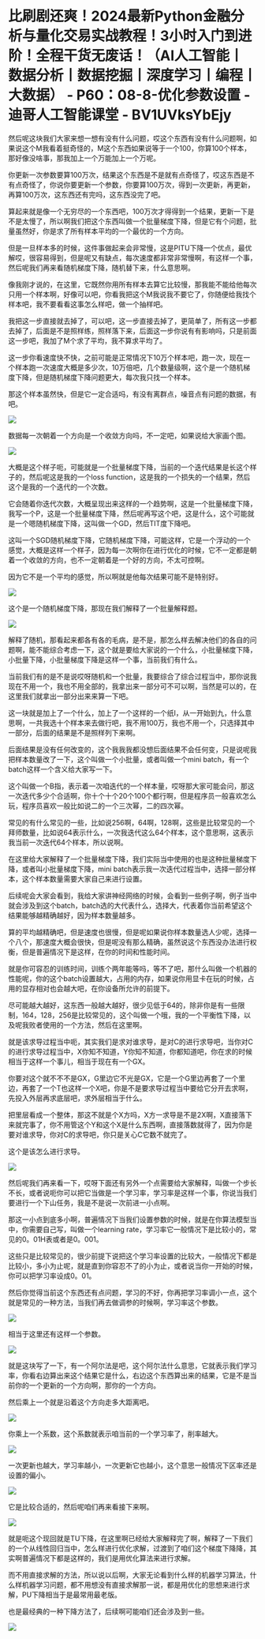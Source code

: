 # 比刷剧还爽！2024最新Python金融分析与量化交易实战教程！3小时入门到进阶！全程干货无废话！（AI人工智能丨数据分析丨数据挖掘丨深度学习丨编程丨大数据） - P60：08-8-优化参数设置 - 迪哥人工智能课堂 - BV1UVksYbEjy

然后呢这块我们大家来想一想有没有什么问题，哎这个东西有没有什么问题啊，如果说这个M我看着挺奇怪的，M这个东西如果说等于一个100，你算100个样本，那好像没啥事，那我加上一个万能加上一个万呢。

你更新一次参数要算100万次，结果这个东西是不是就有点奇怪了，哎这东西是不有点奇怪了，你说你要更新一个参数，你要算100万次，得到一次更新，再更新，再算100万次，这东西还有完吗，这东西没完了吧。

算起来就是像一个无穷尽的一个东西吧，100万次才得得到一个结果，更新一下是不是太慢了，所以啊我们把这个东西叫做一个批量梯度下降，但是它有个问题，批量虽然好，你是求了所有样本平均的一个最优的一个方向。

但是一旦样本多的时候，这件事做起来会非常慢，这是PITU下降一个优点，最优解哎，很容易得到，但是呢又有缺点，每次速度都非常非常慢啊，有这样一个事，然后呢我们再来看随机梯度下降，随机替下来，什么意思啊。

像我刚才说的，在这里，它既然你用所有样本去算它比较慢，那我能不能给他每次只用一个样本啊，好像可以吧，你看我把这个M我说我不要它了，你随便给我找个样本吧，我不要看看这事怎么样吧，做一个抽样吧。

我把这一步直接就去掉了，可以吧，这一步直接去掉了，更简单了，所有这一步都去掉了，后面是不是照样练，照样落下来，后面这一步你说有有影响吗，只是前面这一步吧，我加了M个求了平均，我不算求平均了。

这一步你看速度快不快，之前可能是正常情况下10万个样本吧，跑一次，现在一个样本跑一次速度大概是多少次，10万倍吧，几个数量级啊，这个是一个随机梯度下降，但是随机梯度下降问题更大，每次我只找一个样本。

那这个样本虽然快，但是它一定合适吗，有没有离群点，噪音点有问题的数据，有吧。

![](img/b3f4a1b97e9d5d5d0f2a9d2b439a5f23_1.png)

数据每一次朝着一个方向是一个收敛方向吗，不一定吧，如果说给大家画个图。

![](img/b3f4a1b97e9d5d5d0f2a9d2b439a5f23_3.png)

大概是这个样子呃，可能就是一个批量梯度下降，当前的一个迭代结果是长这个样子的，然后呢这是我的一个loss function，这是我的一个损失的一个结果，然后这个是我的一个迭代的一个次数。

它会随着你迭代次数，大概呈现出来这样的一个趋势啊，这是一个批量梯度下降，我写一个P，这是一个批量梯度下降，然后呢再写这个吧，这是什么，这个可能就是一个嗯随机梯度下降，这叫做一个GD，然后TIT度下降吧。

这叫一个SGD随机梯度下降，它随机梯度下降，可能这样，它是一个浮动的一个感觉，大概是这样一个样子，因为每一次啊你在进行优化的时候，它不一定都是朝着一个收敛的方向，也不一定朝着是一个好的方向，不太可控啊。

因为它不是一个平均的感觉，所以啊就是他每次结果可能不是特别好。

![](img/b3f4a1b97e9d5d5d0f2a9d2b439a5f23_5.png)

这个是一个随机梯度下降，那现在我们解释了一个批量解释题。

![](img/b3f4a1b97e9d5d5d0f2a9d2b439a5f23_7.png)

解释了随机，那看起来都各有各的毛病，是不是，那怎么样去解决他们的各自的问题啊，能不能综合考虑一下，这个就是要给大家说的一个什么，小批量梯度下降，小批量下降，小批量梯度下降是这样一个事，当前我们有什么。

当前我们有的是不是说哎呀随机和一个批量，我要综合了综合过程当中，那你说我现在不用一个，我也不用全部的，我拿出来一部分可不可以啊，当然是可以的，在这里我们就拿出一部分出来来算一下吧。

这一块就是加上了一个什么，加上了一个这样的一个纸I，从一开始到九，什么意思啊，一共我选十个样本来去做行吧，我不用100万，我也不用一个，只选择其中一部分，后面的结果是不是照样列下来啊。

后面结果是没有任何改变的，这个我我我都没想后面结果不会任何变，只是说呢我把样本数量改了一下，这个叫做一个小批量，或者叫做一个mini batch，有一个batch这样一个含义给大家写一下。

这个叫做一个B指，表示着一次咱迭代的一个样本量，哎呀那大家可能会问，那这一次迭代多少个合适啊，你十个十个20个100个都行啊，但是程序员一般喜欢怎么玩，程序员喜欢一般比如说二的一个三次幂，二的四次幂。

常见的有什么常见的一些，比如说256啊，64啊，128啊，这些是比较常见的一个拜师数量，比如说64表示什么，一次我迭代这么64个样本，这个意思啊，这表示我当前一次迭代64个样本，所以说啊。

在这里给大家解释了一个批量梯度下降，我们实际当中使用的也是这种批量梯度下降，或者叫小批量梯度下降，mini batch表示我一次迭代过程当中，选择一部分样本，这个样本数量需要大家自己来进行设置。

后续呢会大家会看到，我给大家讲神经网络的时候，会看到一些例子啊，例子当中就会涉及到这个batch，batch选的大代表什么，选择大，代表着你当前希望这个结果能够越精确越好，因为样本数量越多。

算的平均越精确吧，但是速度也很慢，但是呢如果说你样本数量选人少呢，选择一个八个，那速度大概会很快，但是呢没有那么精确，虽然说这个东西没办法进行权衡，但是普遍情况下是这样，在你的时间和性能时间。

就是你可容忍的训练时间，训练个两年能等吗，等不了吧，那什么叫做一个机器的性能呢，你的这个batch设置越大，占用的内存，如果说你用显卡在玩的时候，占用的显存相对也会越大吧，在你设备所允许的前提下。

尽可能越大越好，这东西一般越大越好，很少见低于64的，除非你是有一些限制，164，128，256是比较常见的，这个叫做一个哦，我的一个平衡性下降，以及呢我败者使用的一个方法，然后在这里啊。

就是该求导过程当中呃，其实我们是求对谁求导，是对C的进行求导吧，当你对C的进行求导过程当中，X你知不知道，Y你知不知道，你都知道吧，你在求的时候相当于这样一个事儿，相当于现在有一个GX。

你要对这个就不不不是GX，G里边它不光是GX，它是一个G里边再套了一个里边，再套了一个T也这样一个X吧，你是不是要求导过程当中要给它分开去求啊，先投入外层再求底层吧，求外层相当于什么。

把里层看成一个整体，那这不就是个X方吗，X方一求导是不是2X啊，X直接落下来就完事了，你不用管这个Y和这个X是什么东西啊，直接落数就得了，因为你是要对谁求导，你对C的求导吧，你只是关心C它数不就完了。

这个是该怎么进行求导。

![](img/b3f4a1b97e9d5d5d0f2a9d2b439a5f23_9.png)

然后呢我们再来看一下，哎呀下面还有另外一个点需要给大家解释，叫做一个步长不长，或者说呃你可以把它当做是一个学习率，学习率是这样一个事，你说当我们要进行一个下山任务，我是不是说一次前进一小点啊。

那这一小点到底多小啊，普遍情况下当我们设置参数的时候，就是在你算法模型当中，你需要自己写，叫做一个learning rate，学习率它一般情况下是比较小的，常见的0。01H表或者是0。001。

这些只是比较常见的，很少前提下说把这个学习率设置的比较大，一般情况下都是比较小，多小为止呢，就是直到你容忍不了的小为止，或者说当你一开始的时候，你可以把学习率设成0。01。

然后你觉得当前这个东西还有点问题，学习的不好，你再把学习率调小一点，这个就是常见的一种方法，当我们再去做调参的时候啊，学习率这个参数。



![](img/b3f4a1b97e9d5d5d0f2a9d2b439a5f23_11.png)

相当于这里还有这样一个参数。

![](img/b3f4a1b97e9d5d5d0f2a9d2b439a5f23_13.png)

就是这块写了一下，有一个阿尔法是吧，这个阿尔法什么意思，它就表示我们学习率，你看右边算出来这个结果它是什么，右边这个东西算出来的结果，它是不是当前你的一个更新的一个方向啊，那你的一个方向。

然后乘上一个就是沿着这个方向走多大距离吧。

![](img/b3f4a1b97e9d5d5d0f2a9d2b439a5f23_15.png)

你乘上一个系数，这个系数就表示咱当前的一个学习率了，削率越大。

![](img/b3f4a1b97e9d5d5d0f2a9d2b439a5f23_17.png)

一次更新也越大，学习率越小，一次更新它也越小，这个意思一般情况下区率还是设置的偏小。

![](img/b3f4a1b97e9d5d5d0f2a9d2b439a5f23_19.png)

它是比较合适的，然后呢咱们再来看接下来啊。

![](img/b3f4a1b97e9d5d5d0f2a9d2b439a5f23_21.png)

就是呃这个现回就是TU下降，在这里啊已经给大家解释完了啊，解释了一下我们的一个从线性回归当中，怎么样进行优化求解，过渡到了咱们这个梯度下降降，其实啊普遍情况下都是这样的，我们是用优化算法来进行求解。

而不用直接求解的方法，所以说以后啊，大家无论看到什么样的机器学习算法，什么样机器学习问题，都不用想没有直接求解那一说，都是用优化的思想来进行求解，PU下降相当于是最常用最老版。

也是最经典的一种下降方法了，后续啊可能咱们还会涉及到一些。

![](img/b3f4a1b97e9d5d5d0f2a9d2b439a5f23_23.png)